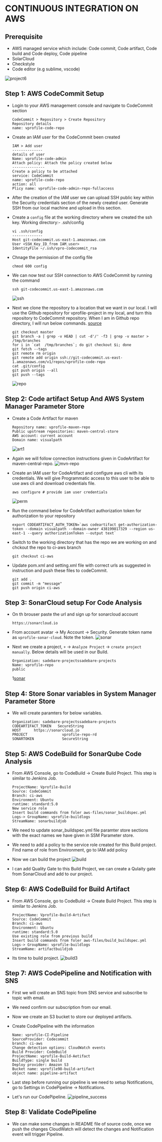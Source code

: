 # CONTINUOUS INTEGRATION ON AWS

##  Prerequisite
  + AWS managed service which include: Code commit, Code artifact, Code build and Code deploy, Code pipeline
  + SolarCloud
  + Checkstyle
  + Code editor (e.g sublime, vscode)

![project6](./images/Project-6.png)

## Step 1: AWS CodeCommit Setup 
  + Login to your AWS management console and navigate to CodeCommit section

        CodeCommit > Repository > Create Repository
        Repository details
        name: vprofile-code-repo
  + Create an IAM user for the CodeCommit been created

        IAM > Add user
        --------------
        details of user
        Name: vprofile-code-admin
        Attach policy: Attach the policy created below
        ---------------
        Create a policy to be attached
        service: CodeCommit
        name: vprofile-code-repo
        action: all
        Plicy name: vprofile-code-admin-repo-fullaccess
  + After the creation of the IAM user we can upload SSH public key within the Security credentials section of the newly created user. Generate SSH from our local machine and upload in this section.
  + Create a `config` file at the working directory where we created the ssh key. Working directory:- .ssh/config

        vi .ssh/config
        --------------
        Host git-codecommit.us-east-1.amazonaws.com
        User <SSH_Key_ID_from IAM_user>
        IdentityFile ~/.ssh/vpro-codecommit_rsa
  + Chnage the permission of the config file 

        chmod 600 config
  + We can now test our SSH connection to AWS CodeCommit by running the command

        ssh git-codecommit.us-east-1.amazonaws.com
    ![ssh](./images/ssh.png)
  + Next we clone the repository to a location that we want in our local. I will use the Github repository for vprofile-project in my local, and turn this repository to CodeCommit repository. When I am in Github repo directory, I will run below commands. [source](https://github.com/sadebare/vprofile-project)

        git checkout master
        git branch -a | grep -v HEAD | cut -d'/' -f3 | grep -v master > /tmp/branches
        for i in `cat  /tmp/branches`; do git checkout $i; done
        git fetch --tags
        git remote rm origin
        git remote add origin ssh://git-codecommit.us-east-1.amazonaws.com/v1/repos/vprofile-code-repo
        cat .git/config
        git push origin --all
        git push --tags
    ![repo](./images/reo-upload.png)

## Step 2: Code artifact Setup And AWS System Manager Parameter Store
  + Create a Code Artifact for maven 

        Repository name: vprofile-maven-repo
        Public upstream repositories: maven-central-store
        AWS account: current account
        Domain name: visualpath
    ![art1](./images/artifact1.png)
  + Again we will follow connection instructions given in CodeArtifact for maven-central-repo.
    ![mvn-repo](./images/mvn-repo.png)
  + Create an IAM user for CodeArtifact and configure aws cli with its credentials. We will give Programmatic access to this user to be able to use aws cli and download credentials file.

        aws configure # provide iam user credentials

      ![perm](./images/perm2.png)
  + Run the command below for CodeArtifact authorization token for authorization to your repository 

        export CODEARTIFACT_AUTH_TOKEN=`aws codeartifact get-authorization-token --domain visualpath --domain-owner 438199817329 --region us-east-1 --query authorizationToken --output text`
  + Switch to the working directory that has the repo we are working on and chckout the repo to ci-aws branch

        git checkout ci-aws
  + Update pom.xml and setting.xml file with correct urls as suggested in instruction and push these files to codeCommit.

        git add .
        git commit -m "message"
        git push origin ci-aws
  
##  Step 3: SonarCloud setup For Code Analysis
  + On th brouser paste the url and sign up for sonarcloud account

        https://sonarcloud.io
  + From account avatar -> My Account -> Security. Generate token name as `vprofile-sonar-cloud`. Note the token.
    ![sonar](./images/sonar.png)
  + Next we create a project, `+` -> `Analyze Project` -> `create project manually`. Below details will be used in our Build.

        Organization: sadebare-projectssadebare-projects
        Name: vprofile-repo
        public
      1[sonar](./images/valid_sonar.png)
##  Step 4: Store Sonar variables in System Manager Parameter Store
  + We will create paramters for below variables.

        Organization: sadebare-projectssadebare-projects
        CODEARTIFACT_TOKEN	 SecureString	
        HOST      https://sonarcloud.io
        PROJECT                vprofile-repo-rd
        SONARTOKEN             SecureString

##  Step 5: AWS CodeBuild for SonarQube Code Analysis
  + From AWS Console, go to CodeBuild -> Create Build Project. This step is similar to Jenkins Job.
      
        ProjectName: Vprofile-Build
        Source: CodeCommit
        Branch: ci-aws
        Environment: Ubuntu
        runtime: standard:5.0
        New service role
        Insert build commands from foler aws-files/sonar_buildspec.yml
        Logs-> GroupName: vprofile-buildlogs
        StreamName: sonarbuildjob
  + We need to update sonar_buildspec.yml file paramter store sections with the exact names we have given in SSM Parameter store.
  + We need to add a policy to the service role created for this Build project. Find name of role from Environment, go to IAM add policy
  + Now we can build the project
    ![build](./images/build2.png)
  + I can add Quality Gate to this Build Project, we can create a Qulaity gate from SonarCloud and add to our project.

##  Step 6: AWS CodeBuild for Build Artifact
  + From AWS Console, go to CodeBuild -> Create Build Project. This step is similar to Jenkins Job.

        ProjectName: Vprofile-Build-Artifact
        Source: CodeCommit
        Branch: ci-aws
        Environment: Ubuntu
        runtime: standard:5.0
        Use existing role from previous build
        Insert build commands from foler aws-files/build_buildspec.yml
        Logs-> GroupName: vprofile-buildlogs
        StreamName: artifactbuildjob
  + Its time to build project.
  ![build3](./images/build3.png)
##  Step 7: AWS CodePipeline and Notification with SNS
  + First we will create an SNS topic from SNS service and subscribe to topic with email.
  + We need confirm our subscription from our email.
  + Now we create an S3 bucket to store our deployed artifacts.
  + Create CodePipeline with the information

        Name: vprofile-CI-Pipeline
        SourceProvider: Codecommit
        branch: ci-aws
        Change detection options: CloudWatch events
        Build Provider: CodeBuild
        ProjectName: vprofile-Build-Aetifact
        BuildType: single build
        Deploy provider: Amazon S3
        Bucket name: vprofile98-build-artifact
        object name: pipeline-artifact
  + Last step before running our pipeline is we need to setup Notifications, go to Settings in CodePipeline -> Notifications.
  + Let's run our CodePipeline.
  ![pipeline_success](./images/codepipeline-succesful.png)
##  Step 8: Validate CodePipeline
  + We can make some changes in README file of source code, once we push the changes CloudWatch will detect the changes and Notification event will trigger Pipeline.
